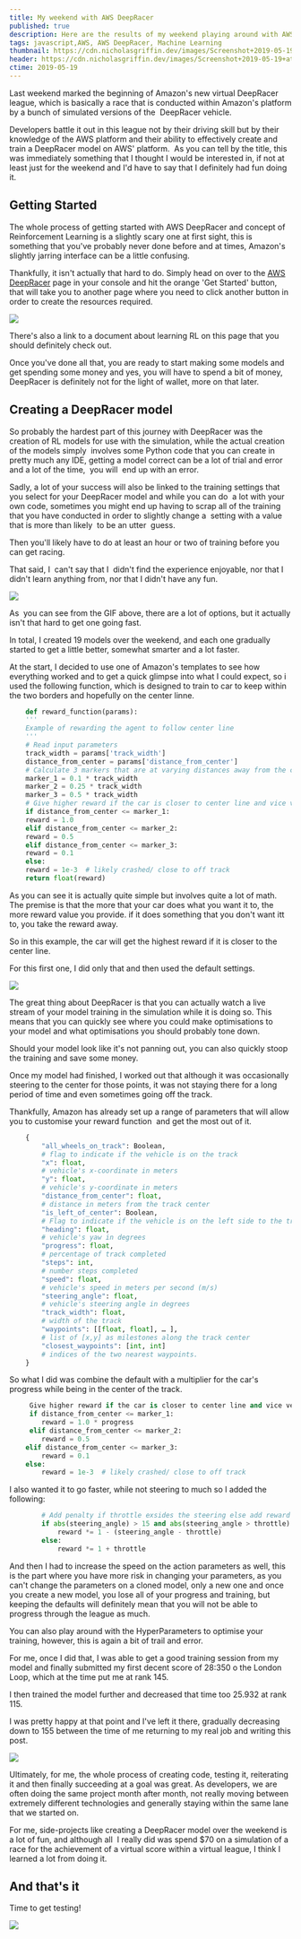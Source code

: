 ```yaml
---
title: My weekend with AWS DeepRacer
published: true
description: Here are the results of my weekend playing around with AWS DeepRacer
tags: javascript,AWS, AWS DeepRacer, Machine Learning
thumbnail: https://cdn.nicholasgriffin.dev/images/Screenshot+2019-05-19+at+12.19.03.png
header: https://cdn.nicholasgriffin.dev/images/Screenshot+2019-05-19+at+12.19.03.png
ctime: 2019-05-19
---
```


Last weekend marked the beginning of Amazon's new virtual DeepRacer league, which is basically a race that is conducted within Amazon's platform by a bunch of simulated versions of the  DeepRacer vehicle.

Developers battle it out in this league not by their driving skill but by their knowledge of the AWS platform and their ability to effectively create and train a DeepRacer model on AWS' platform.  As you can tell by the title, this was immediately something that I thought I would be interested in, if not at least just for the weekend and I'd have to say that I definitely had fun doing it.

## Getting Started

The whole process of getting started with AWS DeepRacer and concept of Reinforcement Learning is a slightly scary one at first sight, this is something that you've probably never done before and at times, Amazon's slightly jarring interface can be a little confusing.

Thankfully, it isn't actually that hard to do. Simply head on over to the [AWS DeepRacer](https://console.aws.amazon.com/deepracer/) page in your console and hit the orange 'Get Started' button,  that will take you to another page where you need to click another button in order to create the resources required.

![](https://cdn.nicholasgriffin.dev/images/Screenshot+2019-05-19+at+12.28.57.png)

There's also a link to a document about learning RL on this page that you should definitely check out.

Once you've done all that, you are ready to start making some models and get spending some money and yes, you will have to spend a bit of money, DeepRacer is definitely not for the light of wallet, more on that later.

## Creating a DeepRacer model

So probably the hardest part of this journey with DeepRacer was the creation of RL models for use with the simulation, while the actual creation  of the models simply  involves some Python code that you can create in pretty much any IDE, getting a model correct can be a lot of trial and error and a lot of the time,  you will  end up with an error.

Sadly, a lot of your success will also be linked to the training settings that you select for your DeepRacer model and while you can do  a lot with your own code, sometimes you might end up having to scrap all of the training that you have conducted in order to slightly change a  setting with a value that is more than likely  to be an utter  guess.

Then you'll likely have to do at least an hour or two of training before you can get racing.

That said, I  can't say that I  didn't find the experience enjoyable, nor that I didn't learn anything from, nor that I didn't have any fun. 

![](https://cdn.nicholasgriffin.dev/images/aawsdeeprace.gif)

As  you can see from the GIF above, there are a lot of options, but it actually isn't that hard to get one going fast.

In total, I created 19 models over the weekend, and each one gradually started to get a little better, somewhat smarter and a lot faster.

At the start, I decided to use one of Amazon's templates to see how everything worked and to get a quick glimpse into what I could expect, so i used the following function, which is designed to train to car to keep within the two borders and hopefully on the center linne.

```python
    def reward_function(params):     
    '''     
    Example of rewarding the agent to follow center line     
    '''          
    # Read input parameters     
    track_width = params['track_width']     
    distance_from_center = params['distance_from_center']          
    # Calculate 3 markers that are at varying distances away from the center line     
    marker_1 = 0.1 * track_width     
    marker_2 = 0.25 * track_width     
    marker_3 = 0.5 * track_width          
    # Give higher reward if the car is closer to center line and vice versa     
    if distance_from_center <= marker_1:
    reward = 1.0     
    elif distance_from_center <= marker_2:
    reward = 0.5     
    elif distance_from_center <= marker_3:
    reward = 0.1     
    else:         
    reward = 1e-3  # likely crashed/ close to off track          
    return float(reward)
```

As you can see it is actually quite simple but involves quite a lot of math. The premise is that the more that your car does what you want it to, the more reward value you provide. if it does something that you don't want itt to, you take the reward away.

So in this example, the car will get the highest reward if it is closer to the center line.

For this first one, I did only that and then used the default settings.

![](https://cdn.nicholasgriffin.dev/images/Screenshot+2019-05-19+at+13.04.21.png)

The great thing about DeepRacer is that you can actually watch a live stream of your model training in the simulation while it is doing so. This means that you can quickly see where you could make optimisations to your model and what optimisations you should probably tone down.

Should your model look like it's not panning out, you can also quickly stoop the training and save some money.

Once my model had finished, I worked out that although it was occasionally steering to the center for those points, it was not staying there for a long period of time and even sometimes going off the track.

Thankfully, Amazon has already set up a range of parameters that will allow you to customise your reward function  and get the most out of it.

```python
    {     
        "all_wheels_on_track": Boolean,    
        # flag to indicate if the vehicle is on the track     
        "x": float,                        
        # vehicle's x-coordinate in meters     
        "y": float,                        
        # vehicle's y-coordinate in meters     
        "distance_from_center": float,     
        # distance in meters from the track center      
        "is_left_of_center": Boolean,      
        # Flag to indicate if the vehicle is on the left side to the track center or not.      
        "heading": float,                  
        # vehicle's yaw in degrees     
        "progress": float,                 
        # percentage of track completed     
        "steps": int,                      
        # number steps completed     
        "speed": float,                    
        # vehicle's speed in meters per second (m/s)     
        "steering_angle": float,          
        # vehicle's steering angle in degrees     
        "track_width": float,              
        # width of the track     
        "waypoints": [[float, float], … ], 
        # list of [x,y] as milestones along the track center     
        "closest_waypoints": [int, int]    
        # indices of the two nearest waypoints. 
    }
```

So what I did was combine the default with a multiplier for the car's progress while being in the center of the track.

```python
     Give higher reward if the car is closer to center line and vice versa     
     if distance_from_center <= marker_1:         
        reward = 1.0 * progress     
     elif distance_from_center <= marker_2:         
        reward = 0.5     
    elif distance_from_center <= marker_3:         
        reward = 0.1     
    else:         
        reward = 1e-3  # likely crashed/ close to off track
```

I also wanted it to go faster, while not steering to much so I added the following:

```python
        # Add penalty if throttle exsides the steering else add reward     
        if abs(steering_angle) > 15 and abs(steering_angle > throttle):         
            reward *= 1 - (steering_angle - throttle)     
        else:         
            reward *= 1 + throttle
```

And then I had to increase the speed on the action parameters as well, this is the part where you have more risk in changing your parameters, as you can't change the parameters on a cloned model, only a new one and once you create a new model, you lose all of your progress and training, but keeping the defaults will definitely mean that you will not be able to progress through the league as much.

You can also play around with the HyperParameters to optimise your training, however, this is again a bit of trail and error.

For me, once I did that, I was able to get a good training session from my model and finally submitted my first decent score of 28:350 o the London Loop, which at the time put me at rank 145.

I then trained the model further and decreased that time too 25.932 at rank 115.

I was pretty happy at that point and I've left it there, gradually decreasing down to 155 between the time of me returning to my real job and writing this post.

![](https://cdn.nicholasgriffin.dev/images/Screenshot+2019-05-19+at+13.28.03.png)

Ultimately, for me, the whole process of creating code, testing it, reiterating it and then finally succeeding at a goal was great. As developers, we are often doing the same project month after month, not really moving between extremely different technologies and generally staying within the same lane that we started on.

For me, side-projects like creating a DeepRacer model over the weekend is a lot of fun, and although all  I really did was spend $70 on a simulation of a race for the achievement of a virtual score within a virtual league, I think I learned a lot from doing it.

## And that's it

Time to get testing!

![](https://media.giphy.com/media/6mGzvKGJGsYH6/giphy.gif)